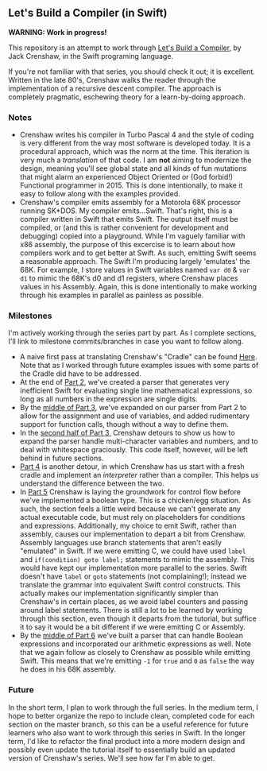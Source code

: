 ## Let's Build a Compiler (in Swift)

**WARNING: Work in progress!**

This repository is an attempt to work through [Let's Build a Compiler](http://www.compilers.iecc.com/crenshaw/), 
by Jack Crenshaw, in the Swift programing language.

If you're not familiar with that series, you should check it out; it is excellent.
Written in the late 80's, Crenshaw walks the reader through the implementation of a
recursive descent compiler. The approach is completely pragmatic, eschewing theory for
a learn-by-doing approach.

### Notes 

 * Crenshaw writes his compiler in Turbo Pascal 4 and the style of coding
  is very different from the way most software is developed today. It is a procedural approach,
  which was the norm at the time. This iteration is very much a *translation* of that code. I am **not**
  aiming to modernize the design, meaning you'll see global state and all kinds of fun mutations that
  might alarm an experienced Object Oriented or (God forbid!) Functional programmer in 2015.
  This is done intentionally, to make it easy to follow along with the examples provided.
 * Crenshaw's compiler emits assembly for a Motorola 68K processor running SK*DOS. My compiler emits...Swift.
 That's right, this is a compiler written in Swift that emits Swift. The output itself must be compiled, or
 (and this is rather convenient for development and debugging) copied into a playground. While I'm vaguely
 familiar with x86 assembly, the purpose of this excercise is to learn about how compilers work and to
 get better at Swift. As such, emitting Swift seems a reasonable approach. The Swift I'm producing largely 
 'emulates' the 68K. For example, I store values in Swift variables named `var d0` & `var d1` to mimic the 68K's
 d0 and d1 registers, where Crenshaw places values in his Assembly. Again, this is done intentionally to make
 working through his examples in parallel as painless as possible.

### Milestones

I'm actively working through the series part by part. As I complete sections, I'll link to milestone commits/branches 
in case you want to follow along.

 * A naive first pass at translating Crenshaw's "Cradle" can be found [Here](https://github.com/apbendi/LetsBuildACompilerInSwift/tree/Cradle). Note that as I worked through future examples
 issues with some parts of the Cradle did have to be addressed.
 * At the end of [Part 2](https://github.com/apbendi/LetsBuildACompilerInSwift/tree/Part2),
 we've created a parser that generates very inefficient Swift for evaluating
 single line mathematical expressions, so long as all numbers in the expression are single digits.
 * By the [middle of Part 3](https://github.com/apbendi/LetsBuildACompilerInSwift/tree/Part3),
 we've expanded on our parser from Part 2 to allow for the assignment and use of variables, and
 added rudimentary support for function calls, though without a way to define them.
 * In the [second half of Part 3](https://github.com/apbendi/LetsBuildACompilerInSwift/tree/part3-multi),
 Crenshaw detours to show us how to expand the parser handle multi-character
 variables and numbers, and to deal with whitespace graciously. This code itself, however, will be left behind in future
 sections.
 * [Part 4](https://github.com/apbendi/LetsBuildACompilerInSwift/tree/part4) is another detour,
 in which Crenshaw has us start with a fresh cradle and implement an *interpreter* rather than a compiler.
 This helps us understand the difference between the two.
 * In [Part 5](https://github.com/apbendi/LetsBuildACompilerInSwift/tree/part5)
 Crenshaw is laying the groundwork for control flow before we've implemented a boolean type. This is a
 chicken/egg situation. As such, the section feels a little weird because we can't generate any actual
 executable code, but must rely on placeholders for conditions and expressions.
 Additionally, my choice to emit Swift, rather than assembly, causes our implementation to
 depart a bit from Crenshaw. Assembly languages use branch statements that aren't easily "emulated" in Swift.
 If we were emitting C, we could have used `label` and `if(condition) goto label;` statements to mimic the assembly.
 This would have kept our implementation more parallel to the series. Swift doesn't have `label` or `goto`
 statements (not complaining!); instead we translate the grammar into equivalent Swift control constructs.
 This actually makes our implementation significantly simpler than Crenshaw's in certain places, as we avoid label counters and
 passing around label statements. There is still a lot to be learned by working through this section, even though it departs from
 the tutorial, but suffice it to say it would be a bit different if we were emitting C or Assembly.
 * By the [middle of Part 6](https://github.com/apbendi/LetsBuildACompilerInSwift/commit/1a72a3e47713d6eb74629ba39e87592e024b951b)
 we've built a parser that can handle Boolean expressions and incorporated our arithmetic expressions as well. Note that we again
 follow as closely to Crenshaw as possible while emitting Swift. This means that we're emitting `-1` for `true` and `0` as `false`
 the way he does in his 68K assembly.

### Future

In the short term, I plan to work through the full series.
In the medium term, I hope to better organize the repo to include clean, completed code for each section on the master branch, 
so this can be a useful reference for future learners who also want to work through this series in Swift. In the longer term, I'd
like to refactor the final product into a more modern design and possibly even update the tutorial itself
to essentially build an updated version of Crenshaw's series. We'll see how far I'm able to get.
